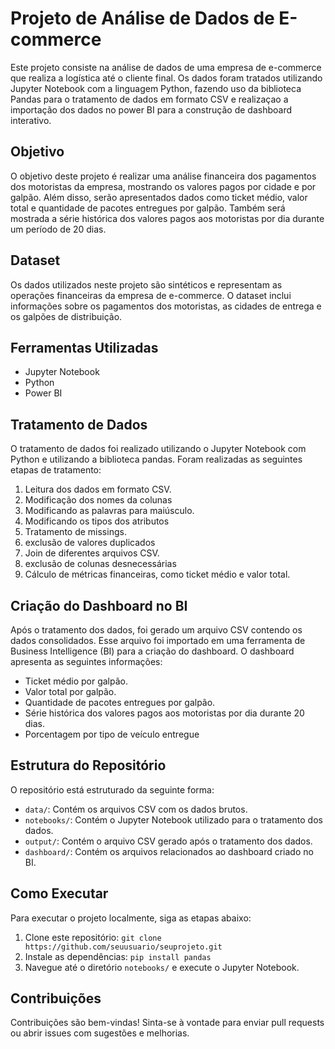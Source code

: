 # Projeto de Análise de Dados de E-commerce

Este projeto consiste na análise de dados de uma empresa de e-commerce que realiza a logística até o cliente final. 
Os dados foram tratados utilizando Jupyter Notebook com a linguagem Python, 
fazendo uso da biblioteca Pandas para o tratamento de dados em formato CSV e realizaçao a importação dos dados
no power BI para a construção de dashboard interativo.

## Objetivo

O objetivo deste projeto é realizar uma análise financeira dos pagamentos dos motoristas da empresa, mostrando os valores pagos por cidade e por galpão. Além disso, serão apresentados dados como ticket médio, valor total e quantidade de pacotes entregues por galpão. Também será mostrada a série histórica dos valores pagos aos motoristas por dia durante um período de 20 dias.

## Dataset

Os dados utilizados neste projeto são sintéticos e representam as operações financeiras da empresa de e-commerce. O dataset inclui informações sobre os pagamentos dos motoristas, as cidades de entrega e os galpões de distribuição.

## Ferramentas Utilizadas

- Jupyter Notebook
- Python
- Power BI

## Tratamento de Dados

O tratamento de dados foi realizado utilizando o Jupyter Notebook com Python e utilizando a biblioteca pandas. Foram realizadas as seguintes etapas de tratamento:

1. Leitura dos dados em formato CSV.
2. Modificação dos nomes da colunas
3. Modificando as palavras para maiúsculo.
4. Modificando os tipos dos atributos
5. Tratamento de missings.
6. exclusão de valores duplicados 
7. Join de diferentes arquivos CSV.
8. exclusão de colunas desnecessárias
9. Cálculo de métricas financeiras, como ticket médio e valor total.
   

## Criação do Dashboard no BI

Após o tratamento dos dados, foi gerado um arquivo CSV contendo os dados consolidados. Esse arquivo foi importado em uma ferramenta de Business Intelligence (BI) para a criação do dashboard. O dashboard apresenta as seguintes informações:

- Ticket médio por galpão.
- Valor total por galpão.
- Quantidade de pacotes entregues por galpão.
- Série histórica dos valores pagos aos motoristas por dia durante 20 dias.
- Porcentagem por tipo de veículo entregue

## Estrutura do Repositório

O repositório está estruturado da seguinte forma:

- `data/`: Contém os arquivos CSV com os dados brutos.
- `notebooks/`: Contém o Jupyter Notebook utilizado para o tratamento dos dados.
- `output/`: Contém o arquivo CSV gerado após o tratamento dos dados.
- `dashboard/`: Contém os arquivos relacionados ao dashboard criado no BI.

## Como Executar

Para executar o projeto localmente, siga as etapas abaixo:

1. Clone este repositório: `git clone https://github.com/seuusuario/seuprojeto.git`
2. Instale as dependências: `pip install pandas`
3. Navegue até o diretório `notebooks/` e execute o Jupyter Notebook.

## Contribuições

Contribuições são bem-vindas! Sinta-se à vontade para enviar pull requests ou abrir issues com sugestões e melhorias.


